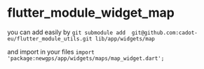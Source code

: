 # flutter_module_widget_map

you can add easily by `git submodule add  git@github.com:cadot-eu/flutter_module_utils.git lib/app/widgets/map`

and import in your files `import 'package:newgps/app/widgets/maps/map_widget.dart';`
